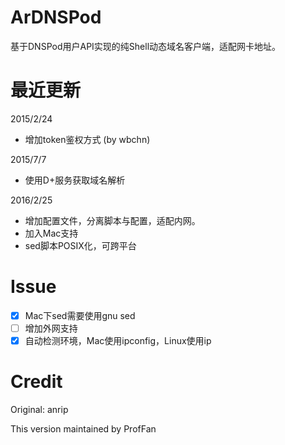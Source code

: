 # ArDNSPod

基于DNSPod用户API实现的纯Shell动态域名客户端，适配网卡地址。

# 最近更新

2015/2/24
- 增加token鉴权方式 (by wbchn)

2015/7/7
- 使用D+服务获取域名解析

2016/2/25
- 增加配置文件，分离脚本与配置，适配内网。
- 加入Mac支持
- sed脚本POSIX化，可跨平台

# Issue

- [x] Mac下sed需要使用gnu sed
- [ ] 增加外网支持
- [x] 自动检测环境，Mac使用ipconfig，Linux使用ip

# Credit

Original: anrip

This version maintained by ProfFan
